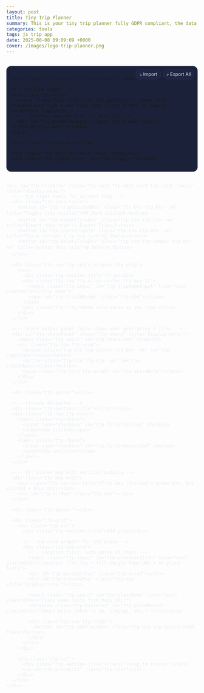 ```yaml
---
layout: post
title: Tiny Trip Planner
summary: This is your tiny trip planner fully GDPR compliant, the data are stored only on your device.
categories: tools
tags: js trip app
date: 2025-08-08 09:09:09 +0000
cover: /images/logo-trip-planner.png
---
```


<script>
 // ---------- Predefined Trips (sample dataset) ----------
  window.PREDEFINED_TRIPS = [
    { id:'paris-2d', name:'Paris Highlights (2 days)', tags:['paris','france','europe','museum','landmarks'], places:[
      { name:'Eiffel Tower', lat:48.858370, lng:2.294481, notes:'Great views. Pre-book tickets.' },
      { name:'Louvre Museum', lat:48.860611, lng:2.337644, notes:'Mona Lisa time.' },
      { name:'Notre-Dame (outside)', lat:48.852968, lng:2.349902, notes:'Walk the Seine.' },
      { name:'Montmartre & Sacré-Cœur', lat:48.886705, lng:2.343104, notes:'Sunset on the steps.' },
    ]},
    { id:'tokyo-food', name:'Tokyo Food Crawl', tags:['tokyo','japan','food','markets','ramen'], places:[
      { name:'Tsukiji Outer Market', lat:35.665486, lng:139.770666, notes:'Fresh sushi breakfast.' },
      { name:'Ameya-Yokochō (Ueno)', lat:35.711246, lng:139.773719, notes:'Street eats + snacks.' },
      { name:'Ichiran Ramen Shibuya', lat:35.659022, lng:139.700475, notes:'Famous solo booths.' },
      { name:'Memory Lane (Omoide Yokochō)', lat:35.691340, lng:139.700531, notes:'Yakitori alley.' },
    ]},
    { id:'bucharest-day', name:'Bucharest City Day', tags:['bucharest','romania','old town','architecture'], places:[
      { name:'Old Town (Centrul Vechi)', lat:44.431220, lng:26.098839, notes:'Walk Lipscani streets.' },
      { name:'Romanian Athenaeum', lat:44.441334, lng:26.097317, notes:'Concert hall & photos.' },
      { name:'Palace of Parliament', lat:44.427539, lng:26.087536, notes:'Huge building tour.' },
      { name:'Herastrau Park', lat:44.476365, lng:26.080838, notes:'Relax by the lake.' },
    ]},
    { id:'nyc-1d', name:'NYC One-Day Blitz', tags:['new york','usa','city','iconic'], places:[
      { name:'Times Square', lat:40.758000, lng:-73.985500, notes:'Quick photo stop.' },
      { name:'Central Park (The Mall)', lat:40.773628, lng:-73.972533, notes:'Stroll through.' },
      { name:'Top of the Rock', lat:40.759101, lng:-73.979583, notes:'City view.' },
      { name:'Brooklyn Bridge', lat:40.706086, lng:-73.996864, notes:'Walk at sunset.' },
    ]},
  { 
    id: 'santorini-5d', 
    name: 'Santorini Greece (5 days)', 
    tags: ['santorini','greece','europe','beaches','historic','cliffs','boat','food'], 
    places: [
      { name: 'Orthodox Metropolitan Cathedral (Ypapanti), Fira', lat: 36.418889, lng: 25.431111, notes: 'Start here. Short walk to caldera path.' },
      { name: 'Cathedral of Saint John the Baptist (Catholic), Fira', lat: 36.41995, lng: 25.43185, notes: 'Baroque interior.' },
      { name: 'Agios Minas Church Viewpoint', lat: 36.4178, lng: 25.4308, notes: 'Classic caldera viewpoint.' },
      { name: 'Naoussa Restaurant (Fira)', lat: 36.42127, lng: 25.428107, notes: 'Dinner with caldera view.' },
      { name: 'PK Cocktail Bar', lat: 36.4209, lng: 25.4303, notes: 'Sunset drinks.' },
      { name: 'Pyrgos Kallistis', lat: 36.3918, lng: 25.4589, notes: 'Hilltop village with panoramic views.' },
      { name: 'Akrotiri Archaeological Site', lat: 36.35139, lng: 25.40361, notes: 'Bronze Age city preserved in ash.' },
      { name: 'Red Beach Viewpoint', lat: 36.348774, lng: 25.393743, notes: 'Photo stop with unique red cliffs.' },
      { name: 'Vlychada Beach', lat: 36.3425, lng: 25.4392, notes: 'Sculpted cliffs and calm waters.' },
      { name: 'Santo Wines', lat: 36.3869, lng: 25.4349, notes: 'Wine tasting at sunset.' },
      { name: 'Vlychada Marina', lat: 36.3465, lng: 25.4546, notes: 'Boat rental starting point.' },
      { name: 'Santorini SeaBreeze Rent a Boat', lat: 36.3467, lng: 25.4553, notes: 'Popular boat hire without license.' },
      { name: 'Red Beach (by boat)', lat: 36.3499, lng: 25.3938, notes: 'Swim stop accessible by sea.' },
      { name: 'Palea Kameni Hot Springs', lat: 36.4033, lng: 25.3956, notes: 'Warm sulfur waters in the caldera.' },
      { name: 'Ammoudi Bay', lat: 36.45818, lng: 25.37165, notes: 'Dock area under Oia with seafood tavernas.' },
      { name: 'Dimitris Ammoudi Taverna', lat: 36.4597, lng: 25.3712, notes: 'Seafood dinner by the water.' },
      { name: 'Oia Byzantine Castle Ruins', lat: 36.46001, lng: 25.37294, notes: 'Best visited early for views.' },
      { name: 'Caldera Viewpoint (Oia)', lat: 36.46063, lng: 25.37334, notes: 'Iconic cliffside views.' },
      { name: 'Melitini Oia', lat: 36.4613, lng: 25.3784, notes: 'Greek tapas with a view.' },
      { name: 'Kamari Beach', lat: 36.376159, lng: 25.484426, notes: 'Organized black sand beach.' },
      { name: 'Metaxi Mas', lat: 36.3853, lng: 25.4637, notes: 'Beloved local taverna; book ahead.' },
      { name: 'Imerovigli', lat: 36.4320, lng: 25.4200, notes: 'Cliff village with stunning vistas.' },
      { name: 'Skaros Rock', lat: 36.432378, lng: 25.418123, notes: 'Hike to fortress ruins with sea views.' },
      { name: 'Avocado Restaurant Imerovigli', lat: 36.4315, lng: 25.4218, notes: 'Casual lunch with view.' },
      { name: 'Ancient Thera', lat: 36.362969, lng: 25.47987, notes: 'Hilltop ruins with sweeping views.' },
      { name: 'Fira Old Town', lat: 36.4203, lng: 25.4322, notes: 'Shops, cafes, and last-minute views.' }
    ]
  }
  ];
</script>

<!-- Tiny Trip Planner — mobile-friendly labels for Import/Export, smaller place buttons -->
<link rel="stylesheet" href="https://unpkg.com/leaflet@1.9.4/dist/leaflet.css" crossorigin>
<script src="https://unpkg.com/leaflet@1.9.4/dist/leaflet.js" crossorigin></script>

<div class="ttp" id="ttp-root">
  <!-- Shared content banner FIRST -->
  <div id="ttp-shareBanner" class="ttp-card ttp-share-banner" style="display:none;">
    <div class="ttp-row ttp-space-between ttp-wrap">
      <div>
        <div class="ttp-section-title">Shared content detected</div>
        <div class="ttp-muted" id="ttp-shareSummary">A friend sent you a trip.</div>
      </div>
      <div class="ttp-row ttp-wrap">
        <button class="ttp-btn ttp-accent ttp-btn--sm" id="ttp-importSharedNew">Import as New Trip</button>
        <button class="ttp-btn ttp-btn--sm" id="ttp-mergeSharedCurrent">Merge Places into Current</button>
        <button class="ttp-btn ttp-danger ttp-btn--sm" id="ttp-dismissShared">Dismiss</button>
      </div>
    </div>
    <div class="ttp-tiny ttp-muted">Note: Links are Base64-encoded and optionally gzip-compressed. They’re readable, not encrypted.</div>
  </div>

  <div class="ttp-gap"></div>

  <!-- Trip Starter (Unified Create/Search + Top-right utilities + Trip navbar) -->
  <div class="ttp-starter ttp-card ttp-card--tools">
    <!-- top-right tools -->
    <div class="ttp-card-tools">
      <input id="ttp-importFile" type="file" accept="application/json,.json" style="display:none;">
      <button class="ttp-btn ttp-btn--sm" id="ttp-importBtn" title="Import (merge)">⤵️ Import</button>
      <button class="ttp-btn ttp-btn--sm" id="ttp-exportAllBtn" title="Export all">⤴️ Export All</button>
    </div>

    <div class="ttp-section-title">Create or search a trip</div>

    <!-- Unified input -->
    <div class="ttp-col">
      <input class="ttp-input" id="ttp-quickInput" type="text" placeholder="Type a new trip name (press Enter) or search predefined templates…">
      <!-- In-flow results list (no overlap) -->
      <div id="ttp-predefResults" class="ttp-predef-results" style="display:none;"></div>
    </div>

    <div class="ttp-spacer"></div>

    <div class="ttp-section-title">Your Trips</div>
    <div class="ttp-topbar-list" id="ttp-tripList"></div>

  </div>

  <div class="ttp-gap"></div>

  <!-- Content -->
  <div class="ttp-main">
    <div id="ttp-emptyState" class="ttp-card" style="display:none;">
      <div class="ttp-section-title">No trip selected</div>
      <p class="ttp-muted">Create a trip, open one, or use a predefined template.</p>
    </div>

    <div id="ttp-tripView" class="ttp-card ttp-edit-card ttp-card--tools" style="display:none;">
      <!-- top-right tools for current trip -->
      <div class="ttp-card-tools">
        <button id="ttp-tripVisitedBtn" class="ttp-btn ttp-btn--sm" title="Toggle trip visited">🗺️ Mark visited</button>
        <button id="ttp-exportTripBtn" class="ttp-btn ttp-btn--sm" title="Export this trip">⤴️ Export Trip</button>
        <button id="ttp-shareTripBtn" class="ttp-btn ttp-btn--sm" title="Share current trip via link">🔗 Share</button>
        <button id="ttp-deleteTripBtn" class="ttp-btn ttp-danger ttp-btn--sm" title="Delete this trip">🗑️ Delete</button>
      </div>

      <div class="ttp-row ttp-space-between ttp-wrap">
        <div>
          <div class="ttp-section-title">Trip</div>
          <div class="ttp-row ttp-align-center ttp-gap-12">
            <input class="ttp-input" id="ttp-tripNameInput" type="text" placeholder="Trip name">
            <span id="ttp-tripIdBadge" class="ttp-kbd"></span>
          </div>
          <div class="ttp-tiny">Name auto-saves as you type.</div>
        </div>
      </div>

      <!-- Share output panel (only shown when generating a link) -->
      <div id="ttp-sharePanel" class="ttp-share" style="display:none;">
        <input class="ttp-input" id="ttp-shareLink" readonly>
        <div class="ttp-row ttp-wrap">
          <button class="ttp-btn ttp-accent ttp-btn--sm" id="ttp-copyShare">Copy</button>
          <button class="ttp-btn ttp-btn--sm" id="ttp-closeShare">Close</button>
          <span class="ttp-tiny ttp-muted" id="ttp-shareNote"></span>
        </div>
      </div>

      <div class="ttp-spacer"></div>

      <!-- Filters delimiter -->
      <div class="ttp-section-title">Filters</div>
      <div class="ttp-row ttp-wrap">
        <label class="ttp-check">
          <input type="checkbox" id="ttp-filterVisited" checked>
          <span>Show visited</span>
        </label>
        <label class="ttp-check">
          <input type="checkbox" id="ttp-filterUnvisited" checked>
          <span>Show unvisited</span>
        </label>
      </div>

      <!-- All places map with vertical padding -->
      <div class="ttp-map-wrap">
        <div class="ttp-section-title">Trip map (Visited = green pin, Not visited = blue pin)</div>
        <div id="ttp-allMap" class="ttp-map"></div>
      </div>

      <div class="ttp-spacer"></div>

      <div class="ttp-grid">
        <div class="ttp-col">
          <div class="ttp-section-title">Add place</div>

          <!-- sub-card wrapper for add place -->
          <div class="ttp-subcard">
            <!-- Location first; auto-parse on input -->
            <input class="ttp-input" id="ttp-placeLocation" type="text" placeholder="Location (lat,lng • full Google Maps URL • or place text)">
            <div id="ttp-parseStatus" class="ttp-muted"></div>
            <div id="ttp-previewMap" class="ttp-map" style="display:none;"></div>

            <input class="ttp-input" id="ttp-placeName" type="text" placeholder="Place name (auto from Maps URL)">
            <textarea class="ttp-textarea" id="ttp-placeNotes" placeholder="Short notes (what to do, timings, etc.)"></textarea>

            <div class="ttp-row ttp-right">
              <button id="ttp-addPlaceBtn" class="ttp-btn ttp-accent">Add Place</button>
            </div>
          </div>
        </div>

        <div class="ttp-col">
          <div class="ttp-section-title">Places (drag to reorder)</div>
          <ul id="ttp-placeList" class="ttp-list"></ul>
        </div>
      </div>
    </div>

  </div>
</div>

<style>
  /* ---------- SCOPED STYLES ---------- */
  .ttp { --bg:#0f1220; --panel:#161A2B; --panel2:#1B2138; --text:#E8ECF1; --muted:#A7B0C0; --accent:#6EE7B7; --danger:#f87171; --border:#27304a; }
  .ttp * { box-sizing:border-box; }
  .ttp .ttp-main { color:var(--text); }
  .ttp .ttp-card { background:var(--panel2); border:1px solid var(--border); border-radius:12px; padding:12px; position:relative; }
  .ttp .ttp-edit-card { border-radius:16px; }
  .ttp .ttp-gap { height:16px; }
  .ttp .ttp-section-title { font-size:13px; color:var(--muted); text-transform:uppercase; letter-spacing:.08em; margin:4px 0 8px; }
  .ttp .ttp-row { display:flex; gap:8px; align-items:center; }
  .ttp .ttp-space-between { justify-content:space-between; }
  .ttp .ttp-right { justify-content:flex-end; }
  .ttp .ttp-align-center { align-items:center; }
  .ttp .ttp-wrap { flex-wrap:wrap; }
  .ttp .ttp-col { display:flex; flex-direction:column; gap:6px; }
  .ttp .ttp-input, .ttp .ttp-textarea {
    width:100%; background:#111426; color:var(--text); border:1px solid var(--border);
    border-radius:10px; padding:10px; outline:none; font:inherit;
  }
  .ttp .ttp-textarea { min-height:80px; resize:vertical; }
  .ttp .ttp-btn { background:#1f2542; color:var(--text); border:1px solid var(--border); padding:9px 12px; border-radius:10px; cursor:pointer; font:inherit; }
  .ttp .ttp-btn:hover { filter:brightness(1.1); }
  .ttp .ttp-btn--sm { padding:6px 8px; border-radius:9px; font-size:12px; line-height:1; }
  .ttp .ttp-primary { background:#26305b; border-color:#2f3a6e; }
  .ttp .ttp-accent { background:#123c33; border-color:#104235; color:var(--accent); }
  .ttp .ttp-danger { background:#3a1416; border-color:#4a1d20; color:#ffb4b4; }
  .ttp .ttp-muted { color:var(--muted); font-size:13px; }
  .ttp .ttp-kbd { font-family:ui-monospace, SFMono-Regular, Menlo, Consolas, monospace; font-size:12px; padding:1px 6px; border:1px solid var(--border); border-radius:6px; background:#0d1020; color:var(--muted); }
  .ttp .ttp-tiny { font-size:12px; color:var(--muted); }

  .ttp .ttp-spacer { height:8px; }
  .ttp .ttp-map { width:100%; height:300px; border-radius:12px; overflow:hidden; border:1px solid var(--border); }
  .ttp .ttp-map-wrap { padding:14px 0; } /* highlight main map vertically */
  .ttp .ttp-list { list-style:none; padding:0; margin:0; display:grid; gap:8px; }
  .ttp .ttp-list-item { border:1px solid var(--border); border-radius:10px; padding:10px; background:#13182b; display:grid; gap:8px; }
  .ttp .ttp-title { font-weight:600; color:var(--text); }

  .ttp .ttp-subcard { border:1px solid var(--border); border-radius:10px; padding:10px; background:#13182b; display:grid; gap:8px; }

  /* actions grid */
  .ttp .ttp-actions { display:grid; grid-template-columns:1fr 1fr; gap:8px; }
  .ttp .ttp-handle-btn { cursor:grab; }
  .ttp .ttp-dragging { opacity:.6; }
  .ttp .ttp-drop-target { outline:2px dashed var(--accent); border-radius:10px; }

  .ttp .ttp-topbar-list { display:flex; gap:8px; flex-wrap:wrap; margin-top:10px; }
  .ttp .ttp-topbar-list .ttp-tripBtn { background:#13182b; border:1px solid var(--border); color:var(--text); padding:8px 10px; border-radius:10px; cursor:pointer; }
  .ttp .ttp-tripBtn.ttp-active { background:#123c33; border-color:#104235; color:var(--accent); }

  /* Predefined trips results — in-flow (no overlap) */
  .ttp .ttp-predef-results {
    display:grid; gap:8px; padding:8px; margin-top:8px;
    border:1px solid var(--border); border-radius:10px; background:#0f1428;
    max-height:320px; overflow:auto;
  }
  .ttp .ttp-predef-item { display:flex; flex-direction:column; gap:6px; border:1px solid var(--border); background:#121934; border-radius:8px; padding:8px; }
  .ttp .ttp-predef-title { font-weight:600; color:var(--text); }
  .ttp .ttp-predef-tags { font-size:12px; color:var(--muted); }
  .ttp .ttp-predef-actions { display:flex; gap:8px; flex-wrap:wrap; }

  /* Share panel & banner */
  .ttp .ttp-share { margin-top:10px; display:grid; gap:8px; }
  .ttp .ttp-share-banner { border-left:3px solid var(--accent); }

  /* Card top-right tools */
  .ttp .ttp-card--tools { position:relative; }
  .ttp .ttp-card-tools {
    position:absolute; top:8px; right:8px; display:flex; gap:6px; align-items:center;
  }
</style>

<script>
(function(){
  // ---------- Storage ----------
  const LS_KEY = 'tiny_trip_planner'; // stable key
  const db = { trips: [], lastTripId: 0, lastPlaceId: 0 };
  const root = document.getElementById('ttp-root');

  function loadDB(){ try{ const raw=localStorage.getItem(LS_KEY); if(raw) Object.assign(db, JSON.parse(raw)); }catch(e){ console.warn('DB load failed', e); } }
  function saveDB(){ localStorage.setItem(LS_KEY, JSON.stringify(db)); }
  function nextTripId(){ db.lastTripId+=1; saveDB(); return db.lastTripId; }
  function nextPlaceId(){ db.lastPlaceId+=1; saveDB(); return db.lastPlaceId; }

  // ---------- Predefined Trips from page (no built-ins here) ----------
  const PREDEFINED_TRIPS = Array.isArray(window.PREDEFINED_TRIPS) ? window.PREDEFINED_TRIPS : [];

  // ---------- Helpers ----------
  function getEl(id){ return root.querySelector('#'+id); }
  const els = {
    // starter unified
    quickInput: getEl('ttp-quickInput'),
    predefResults: getEl('ttp-predefResults'),
    tripList: getEl('ttp-tripList'),

    // share (banner + panel)
    shareBanner: getEl('ttp-shareBanner'),
    shareSummary: getEl('ttp-shareSummary'),
    importSharedNew: getEl('ttp-importSharedNew'),
    mergeSharedCurrent: getEl('ttp-mergeSharedCurrent'),
    dismissShared: getEl('ttp-dismissShared'),
    shareTripBtn: getEl('ttp-shareTripBtn'),
    sharePanel: getEl('ttp-sharePanel'),
    shareLink: getEl('ttp-shareLink'),
    copyShare: getEl('ttp-copyShare'),
    closeShare: getEl('ttp-closeShare'),
    shareNote: getEl('ttp-shareNote'),

    // main
    emptyState: getEl('ttp-emptyState'),
    tripView: getEl('ttp-tripView'),
    tripNameInput: getEl('ttp-tripNameInput'),
    tripIdBadge: getEl('ttp-tripIdBadge'),
    tripVisitedBtn: getEl('ttp-tripVisitedBtn'),
    deleteTripBtn: getEl('ttp-deleteTripBtn'),
    exportTripBtn: getEl('ttp-exportTripBtn'),

    placeLocation: getEl('ttp-placeLocation'),
    placeName: getEl('ttp-placeName'),
    placeNotes: getEl('ttp-placeNotes'),
    parseStatus: getEl('ttp-parseStatus'),
    previewMap: getEl('ttp-previewMap'),
    addPlaceBtn: getEl('ttp-addPlaceBtn'),
    placeList: getEl('ttp-placeList'),

    allMap: getEl('ttp-allMap'),
    filterVisited: getEl('ttp-filterVisited'),
    filterUnvisited: getEl('ttp-filterUnvisited'),

    // utilities
    importBtn: getEl('ttp-importBtn'),
    importFile: getEl('ttp-importFile'),
    exportAllBtn: getEl('ttp-exportAllBtn'),
  };

  function addTrip(name){
    const t = { id: nextTripId(), name: name || `Trip ${db.lastTripId}`, createdAt: Date.now(), visited:false, places: [] };
    db.trips.push(t); saveDB(); return t;
  }
  function getTrip(id){ return db.trips.find(t=>t.id===id); }
  function updateTripName(id, name){ const t=getTrip(id); if(t){ t.name=name; saveDB(); } }
  function deleteTrip(id){ const i=db.trips.findIndex(t=>t.id===id); if(i>-1){ db.trips.splice(i,1); saveDB(); } }

  function addPlace(tripId, {name, notes, lat, lng, locationInput, visited}){
    const t=getTrip(tripId); if(!t) return;
    t.places.push({
      id: nextPlaceId(),
      name: name || `Place ${db.lastPlaceId}`,
      notes: notes||'',
      lat, lng,
      locationInput: locationInput||'',
      visited: !!visited,
      createdAt: Date.now()
    });
    saveDB();
  }
  function updatePlace(tripId, placeId, patch){
    const t=getTrip(tripId); if(!t) return;
    const p=t.places.find(x=>x.id===placeId);
    if(p){ Object.assign(p, patch); saveDB(); }
  }
  function deletePlace(tripId, placeId){
    const t=getTrip(tripId); if(!t) return;
    const i=t.places.findIndex(x=>x.id===placeId);
    if(i>-1){ t.places.splice(i,1); saveDB(); }
  }
  function movePlace(tripId, fromIdx, toIdx){
    const t=getTrip(tripId); if(!t) return;
    if(fromIdx===toIdx || fromIdx<0 || toIdx<0 || fromIdx>=t.places.length || toIdx>t.places.length) return;
    const [item] = t.places.splice(fromIdx,1);
    t.places.splice(toIdx,0,item);
    saveDB();
  }

  function formatLatLng(lat,lng){ return `${Number(lat).toFixed(6)}, ${Number(lng).toFixed(6)}`; }
  function escapeHtml(s){ return String(s||'').replace(/[&<>"']/g, c => ({'&':'&amp;','<':'&lt;','>':'&gt;','"':'&quot;'}[c])); }
  function escapeAttr(s){ return escapeHtml(s).replace(/"/g,'&quot;'); }
  function isFullGmapsUrl(str){ return /https?:\/\/(www\.)?google\.com\/maps\//i.test(str||''); }
  function buildGmapsUrlFromLatLng(lat,lng,name){
    const base=`https://www.google.com/maps?q=${encodeURIComponent(lat+','+lng)}`;
    return name ? `${base}(${encodeURIComponent(name)})` : base;
  }

  // ---------- Google Maps desktop URL parsing only ----------
  function coordsFromGoogleUrl(input){
    try{
      const u = new URL(input);
      const href = u.href;
      const at = href.match(/@(-?\d+\.\d+),\s*(-?\d+\.\d+)/);
      if(at) return {lat:parseFloat(at[1]), lng:parseFloat(at[2])};
      const q = u.searchParams.get('q') || u.searchParams.get('ll');
      if(q){
        const m = q.match(/(-?\d+(\.\d+)?)\s*,\s*(-?\d+(\.\d+)?)/);
        if(m) return {lat:parseFloat(m[1]), lng:parseFloat(m[3])};
      }
      const bang = href.match(/!3d(-?\d+\.\d+)!4d(-?\d+\.\d+)/);
      if(bang) return {lat:parseFloat(bang[1]), lng:parseFloat(bang[2])};
    }catch(e){}
    return null;
  }
  function nameFromGoogleUrl(input){
    try{
      const u = new URL(input);
      const path = u.pathname || '';
      const placeIdx = path.indexOf('/place/');
      if(placeIdx !== -1){
        const seg = path.slice(placeIdx + 7).split('/')[0];
        const plusFixed = seg.replace(/\+/g,' ');
        let decoded = decodeURIComponent(plusFixed);
        decoded = decoded.replace(/`/g, "'").replace(/\s+/g,' ').trim();
        if(decoded) return decoded;
      }
      const q = u.searchParams.get('q');
      if(q && !/^-?\d+(\.\d+)?\s*,\s*-?\d+(\.\d+)?$/.test(q)){
        const plusFixed = q.replace(/\+/g,' ');
        let decoded = decodeURIComponent(plusFixed).replace(/`/g,"'").replace(/\s+/g,' ').trim();
        if(decoded) return decoded;
      }
    }catch(e){}
    return '';
  }

  // ---------- Geocoding (auto, debounced) ----------
  let currentTripId = null; // declared once
  let previewLeaflet = null;

  // SINGLE map vars
  let allMapLeaflet = null;
  let allMapMarkers = [];
  let allMapPolyline = null;

  function setStatus(msg, isErr=false){
    els.parseStatus.textContent = msg || '';
    els.parseStatus.style.color = isErr ? 'var(--danger)' : 'var(--muted)';
  }

  async function parseLocation(input){
    input = (input||'').trim();

    // Explicitly reject short mobile links
    if (/(^https?:\/\/)?(maps\.app\.goo\.gl|goo\.gl\/maps)/i.test(input)) {
      throw new Error('Mobile short links are not supported. Open the link and paste the full https://www.google.com/maps/... URL, or paste lat,lng.');
    }

    // 1) lat,lng
    const m = input.match(/^(-?\d+(\.\d+)?)\s*,\s*(-?\d+(\.\d+)?)$/);
    if(m) return {lat:parseFloat(m[1]), lng:parseFloat(m[3]), source:'latlng'};

    // 2) full google.com/maps URL
    if (isFullGmapsUrl(input)){
      const c = coordsFromGoogleUrl(input);
      if(c) return {...c, source:'google'};
    }

    // 3) OSM Nominatim text search (free)
    const url = `https://nominatim.openstreetmap.org/search?format=jsonv2&q=${encodeURIComponent(input)}&limit=1`;
    const res = await fetch(url, { headers:{'Accept':'application/json'} });
    if(!res.ok) throw new Error('Geocoding failed');
    const j = await res.json();
    if(Array.isArray(j) && j.length>0){
      const hit=j[0];
      return {lat:parseFloat(hit.lat), lng:parseFloat(hit.lon), source:'nominatim'};
    }
    throw new Error('No results for that place');
  }

  function debounce(fn, delay){ let t; return (...a)=>{ clearTimeout(t); t=setTimeout(()=>fn(...a), delay); }; }

  const autoParse = debounce(async ()=>{
    const input = els.placeLocation.value.trim();
    if(!input){ els.previewMap.style.display='none'; setStatus(''); return; }
    try{
      setStatus('Finding location…');
      const res = await parseLocation(input);
      setStatus(`OK (${res.source}) → ${formatLatLng(res.lat,res.lng)}`);
      if(previewLeaflet && previewLeaflet.remove) previewLeaflet.remove();
      previewLeaflet = showSinglePin(els.previewMap, res.lat, res.lng, false);
      els.previewMap.style.display='block';
      els.previewMap.dataset.lat = res.lat;
      els.previewMap.dataset.lng = res.lng;

      if (isFullGmapsUrl(input)){
        const nm = nameFromGoogleUrl(input);
        if(nm && !els.placeName.value) els.placeName.value = nm;
      }
    }catch(e){
      setStatus(`Error: ${e.message}`, true);
      els.previewMap.style.display='none';
    }
  }, 400);

  // ---------- Default Leaflet pin icons ----------
  const shadowUrl = 'https://unpkg.com/leaflet@1.9.4/dist/images/marker-shadow.png';
  const icon = (url)=> new L.Icon({
    iconUrl: url, shadowUrl: shadowUrl,
    iconSize: [25,41], iconAnchor: [12,41], popupAnchor: [1,-34], shadowSize: [41,41]
  });
  const visitedIcon   = icon('https://raw.githubusercontent.com/pointhi/leaflet-color-markers/master/img/marker-icon-green.png');
  const unvisitedIcon = icon('https://raw.githubusercontent.com/pointhi/leaflet-color-markers/master/img/marker-icon-blue.png');
  const highlightIcon = icon('https://raw.githubusercontent.com/pointhi/leaflet-color-markers/master/img/marker-icon-yellow.png');
  function pinIcon(visited){ return visited ? visitedIcon : unvisitedIcon; }

  // ---------- Map helpers ----------
  function showSinglePin(el, lat, lng, visited){
    el.innerHTML='';
    const map = L.map(el).setView([lat,lng], 14);
    L.tileLayer('https://{s}.tile.openstreetmap.org/{z}/{x}/{y}.png', {
      maxZoom:19, attribution:'&copy; <a href="https://www.openstreetmap.org/">OpenStreetMap</a> contributors'
    }).addTo(map);
    L.marker([lat,lng], { icon: pinIcon(visited) }).addTo(map);
    setTimeout(()=>map.invalidateSize(),100);
    return map;
  }

  function renderAllPlacesMap(){
    const t=getTrip(currentTripId); if(!t) return;

    if(!allMapLeaflet){
      allMapLeaflet = L.map(els.allMap).setView([0,0], 2);
      L.tileLayer('https://{s}.tile.openstreetmap.org/{z}/{x}/{y}.png', {
        maxZoom:19, attribution:'&copy; <a href="https://www.openstreetmap.org/">OpenStreetMap</a> contributors'
      }).addTo(allMapLeaflet);
      setTimeout(()=>allMapLeaflet.invalidateSize(), 100);
    }
    allMapMarkers.forEach(m=>allMapLeaflet.removeLayer(m));
    allMapMarkers = [];
    if(allMapPolyline){ allMapLeaflet.removeLayer(allMapPolyline); allMapPolyline=null; }

    const showVisited = els.filterVisited.checked;
    const showUnvisited = els.filterUnvisited.checked;

    const visible = getTrip(currentTripId).places
      .filter(p => (p.visited && showVisited) || (!p.visited && showUnvisited));

    const latlngs = [];

    for(const p of visible){
      const marker = L.marker([p.lat,p.lng], { icon: pinIcon(p.visited) })
        .addTo(allMapLeaflet)
        .bindPopup(`<strong>${escapeHtml(p.name)}</strong>${p.visited ? ' <span style="opacity:.7;">(visited)</span>' : ''}<br/>${formatLatLng(p.lat,p.lng)}`);
      allMapMarkers.push(marker);
      latlngs.push([p.lat, p.lng]);
    }

    if(latlngs.length >= 2){
      allMapPolyline = L.polyline(latlngs, { weight:3 }).addTo(allMapLeaflet);
    }

    if(latlngs.length){
      allMapLeaflet.fitBounds(L.latLngBounds(latlngs), { padding:[20,20] });
    }else{
      allMapLeaflet.setView([0,0], 2);
    }
  }

  function flashHighlight(lat, lng){
    if(!allMapLeaflet) return;
    const m = L.marker([lat,lng], { icon: highlightIcon, zIndexOffset: 1000 }).addTo(allMapLeaflet);
    setTimeout(()=>{ allMapLeaflet.removeLayer(m); }, 1500);
  }

  // ---------- UI ----------
  function renderTrips(){
    els.tripList.innerHTML='';
    const sorted=[...db.trips].sort((a,b)=>b.createdAt-a.createdAt);
    for(const t of sorted){
      const btn=document.createElement('button');
      btn.className='ttp-tripBtn' + (t.id===currentTripId ? ' ttp-active' : '');
      btn.textContent = `${t.name} (#${t.id})${t.visited ? ' ✅' : ''}`;
      btn.addEventListener('click',()=>openTrip(t.id));
      els.tripList.appendChild(btn);
    }
  }

  function openTrip(id){
    currentTripId = id;
    const t=getTrip(id); if(!t) return;
    if(typeof t.visited !== 'boolean'){ t.visited = false; saveDB(); }

    els.emptyState.style.display='none';
    els.tripView.style.display='block';
    els.tripNameInput.value=t.name;
    els.tripIdBadge.textContent=`Trip #${t.id}`;

    setTripVisitedButton(t.visited);

    renderTrips();
    renderPlaces();
    renderAllPlacesMap();
  }

  function setTripVisitedButton(isVisited){
    if(!els.tripVisitedBtn) return;
    els.tripVisitedBtn.classList.toggle('ttp-accent', !!isVisited);
    els.tripVisitedBtn.textContent = isVisited ? '✅ Trip visited' : '🗺️ Mark trip visited';
    els.tripVisitedBtn.setAttribute('aria-pressed', isVisited ? 'true' : 'false');
  }

  function googleLinkForPlace(p){
    if (isFullGmapsUrl(p.locationInput)) return p.locationInput;
    return buildGmapsUrlFromLatLng(p.lat, p.lng, p.name);
  }

  function renderPlaces(){
    const t=getTrip(currentTripId);
    if(!t) return;
    els.placeList.innerHTML='';

    t.places.forEach((p, idx)=>{
      const li=document.createElement('li');
      li.className='ttp-list-item' + (p.visited ? ' ttp-place-visited' : '');
      li.dataset.index = idx;

      li.innerHTML=`
        <div>
          <div class="ttp-title">${escapeHtml(p.name)}</div>
          <div class="ttp-muted">#${p.id} • ${formatLatLng(p.lat,p.lng)}</div>
          <div class="ttp-muted">${escapeHtml(p.notes||'')}</div>
        </div>

        <div class="ttp-actions">
          <button class="ttp-btn ttp-btn--sm ttp-primary" data-edit="${p.id}">✏️ Edit</button>
          <button class="ttp-btn ttp-btn--sm ttp-danger" data-del="${p.id}">🗑️ Delete</button>
          <button class="ttp-btn ttp-btn--sm ttp-accent" data-open="${p.id}" title="Open in Google Maps">📍 Open Map</button>
          <button class="ttp-btn ttp-btn--sm ${p.visited ? 'ttp-accent' : ''}" data-visit="${p.id}" aria-pressed="${p.visited ? 'true':'false'}" title="Toggle visited">
            ${p.visited ? '✅ Visited' : '🗺️ Mark visited'}
          </button>
          <button class="ttp-btn ttp-btn--sm ttp-handle-btn" draggable="true" data-handle="${idx}" title="Drag to reorder">↕️ Reorder</button>
        </div>
      `;

      li.querySelector(`[data-open="${p.id}"]`).addEventListener('click', ()=>{
        const url = googleLinkForPlace(p);
        window.open(url, '_blank', 'noopener,noreferrer');
      });

      li.querySelector(`[data-visit="${p.id}"]`).addEventListener('click', ()=>{
        updatePlace(t.id, p.id, { visited: !p.visited });
        renderPlaces();
        renderAllPlacesMap();
      });

      li.querySelector('[data-del]').addEventListener('click',()=>{
        if(confirm('Delete this place?')){ deletePlace(t.id, p.id); renderPlaces(); renderTrips(); renderAllPlacesMap(); }
      });

      li.querySelector('[data-edit]').addEventListener('click',()=>editPlaceInline(t.id,p));

      const handle = li.querySelector(`[data-handle="${idx}"]`);
      handle.addEventListener('dragstart', (ev)=>{
        ev.dataTransfer.setData('text/plain', String(idx));
        li.classList.add('ttp-dragging');
      });
      handle.addEventListener('dragend', ()=> li.classList.remove('ttp-dragging'));
      li.addEventListener('dragover', (ev)=>{ ev.preventDefault(); li.classList.add('ttp-drop-target'); });
      li.addEventListener('dragleave', ()=> li.classList.remove('ttp-drop-target'));
      li.addEventListener('drop', (ev)=>{
        ev.preventDefault();
        li.classList.remove('ttp-drop-target');
        const from = parseInt(ev.dataTransfer.getData('text/plain'),10);
        const to = parseInt(li.dataset.index,10);
        if(Number.isInteger(from) && Number.isInteger(to)){
          movePlace(t.id, from, to + (from < to ? 1 : 0));
          renderPlaces();
          renderAllPlacesMap();
        }
      });

      els.placeList.appendChild(li);
    });
  }

  function editPlaceInline(tripId, p){
    const container=document.createElement('div');
    container.className='ttp-list-item';
    container.innerHTML=`
      <div class="ttp-title">Edit: ${escapeHtml(p.name)}</div>

      <input class="ttp-input" id="eLoc" value="${escapeAttr(p.locationInput || formatLatLng(p.lat,p.lng))}" placeholder="Location (lat,lng / full GMaps URL / place text)">
      <div id="eStatus" class="ttp-muted"></div>
      <div id="eMap" class="ttp-map" style="display:none;"></div>

      <input class="ttp-input" id="eName" value="${escapeAttr(p.name)}" placeholder="Place name">
      <textarea class="ttp-textarea" id="eNotes" placeholder="Notes">${escapeHtml(p.notes||'')}</textarea>

      <div class="ttp-row ttp-right">
        <button class="ttp-btn ttp-primary" id="eSave">Save</button>
        <button class="ttp-btn" id="eCancel">Cancel</button>
      </div>
    `;
    els.placeList.prepend(container);

    let newCoords = {lat:p.lat, lng:p.lng};

    const eLoc = container.querySelector('#eLoc');
    const eName = container.querySelector('#eName');
    const eStatus = container.querySelector('#eStatus');
    const eMap = container.querySelector('#eMap');

    function setStatusInline(msg,isErr=false){ eStatus.textContent=msg||''; eStatus.style.color=isErr?'var(--danger)':'var(--muted)'; }

    const doAuto = debounce(async ()=>{
      const input = eLoc.value.trim();
      if(!input){ eMap.style.display='none'; setStatusInline(''); return; }
      try{
        setStatusInline('Finding location…');
        const res = await parseLocation(input);
        newCoords = {lat:res.lat, lng:res.lng};
        setStatusInline(`OK (${res.source}) → ${formatLatLng(res.lat,res.lng)}`);
        showSinglePin(eMap, res.lat, res.lng, p.visited); eMap.style.display='block';
        if (isFullGmapsUrl(input)){
          const nm = nameFromGoogleUrl(input);
          if(nm && (!eName.value || /^Place \d+$/.test(eName.value))) eName.value = nm;
        }
      }catch(err){
        setStatusInline(`Error: ${err.message}`, true);
        eMap.style.display='none';
      }
    }, 400);

    eLoc.addEventListener('input', doAuto);
    showSinglePin(eMap, p.lat, p.lng, p.visited); eMap.style.display='block';

    container.querySelector('#eSave').addEventListener('click',()=>{
      const name = eName.value.trim() || p.name;
      const notes = container.querySelector('#eNotes').value;
      const locationInput = eLoc.value.trim();
      updatePlace(tripId, p.id, { name, notes, lat:newCoords.lat, lng:newCoords.lng, locationInput });
      renderPlaces();
      renderAllPlacesMap();
    });
    container.querySelector('#eCancel').addEventListener('click',()=>renderPlaces());
  }

  // ---------- Import / Export (file) ----------
  function download(filename, text){
    const blob = new Blob([text], {type:'application/json'});
    const url = URL.createObjectURL(blob);
    const a = document.createElement('a');
    a.href=url; a.download=filename; document.body.appendChild(a); a.click();
    setTimeout(()=>{ document.body.removeChild(a); URL.revokeObjectURL(url); }, 0);
  }
  function timestamp(){ const d=new Date(); return d.toISOString().replace(/[:.]/g,'-'); }

  function exportAll(){
    const payload = { version: 1, exportedAt: new Date().toISOString(), data: db };
    download(`trip-planner-all-${timestamp()}.json`, JSON.stringify(payload, null, 2));
  }
  function exportTrip(id){
    const t=getTrip(id); if(!t){ alert('No trip selected'); return; }
    const payload = { version: 1, exportedAt: new Date().toISOString(), data: { trip: t } };
    download(`trip-${t.id}-${slug(t.name)}-${timestamp()}.json`, JSON.stringify(payload, null, 2));
  }
  function slug(s){ return String(s||'trip').toLowerCase().replace(/[^a-z0-9]+/g,'-').replace(/^-+|-+$/g,'').slice(0,40); }

  async function importMerge(obj){
    const data = obj?.data ?? obj;
    if(!data){ alert('Invalid file: missing data'); return; }

    let trips = [];
    if(Array.isArray(data.trips)){ trips = data.trips; }
    else if(data.trip){ trips = [data.trip]; }
    else if(Array.isArray(obj)){ trips = obj; }
    else if(data.name && Array.isArray(data.places)){ trips = [data]; }

    if(!Array.isArray(trips) || trips.length===0){ alert('No trips found to import'); return; }

    const addedTripIds = [];
    for(const incoming of trips){
      const newTrip = {
        id: nextTripId(),
        name: incoming.name || `Imported Trip ${db.lastTripId}`,
        createdAt: Date.now(),
        visited: !!incoming.visited,
        places: []
      };
      const places = Array.isArray(incoming.places) ? incoming.places : [];
      for(const p of places){
        newTrip.places.push({
          id: nextPlaceId(),
          name: p.name || `Imported Place ${db.lastPlaceId}`,
          notes: p.notes || '',
          lat: Number(p.lat) || 0,
          lng: Number(p.lng) || 0,
          locationInput: p.locationInput || '',
          visited: !!p.visited,
          createdAt: Date.now()
        });
      }
      db.trips.push(newTrip);
      addedTripIds.push(newTrip.id);
    }
    saveDB();
    renderTrips();
    if(addedTripIds.length){ openTrip(addedTripIds[addedTripIds.length-1]); }
    alert(`Imported ${addedTripIds.length} trip(s).`);
  }

  // ---------- Share Links (gzip + Base64URL in #hash) ----------
  function uint8ToBase64(bytes){
    let bin = '';
    const chunk = 0x8000;
    for(let i=0; i<bytes.length; i+=chunk){
      bin += String.fromCharCode.apply(null, bytes.subarray(i, i+chunk));
    }
    return btoa(bin);
  }
  function base64ToUint8(b64){
    const bin = atob(b64);
    const bytes = new Uint8Array(bin.length);
    for(let i=0; i<bin.length; i++) bytes[i] = bin.charCodeAt(i);
    return bytes;
  }
  function toBase64Url(bytes){
    return uint8ToBase64(bytes).replace(/\+/g,'-').replace(/\//g,'_').replace(/=+$/,'');
  }
  function fromBase64Url(str){
    const b64 = str.replace(/-/g,'+').replace(/_/g,'/');
    const pad = b64.length % 4 ? '='.repeat(4 - (b64.length % 4)) : '';
    return base64ToUint8(b64 + pad);
  }

  async function gzipCompress(str){
    try{
      if('CompressionStream' in window){
        const cs = new CompressionStream('gzip');
        const stream = new Blob([str]).stream().pipeThrough(cs);
        const buf = await new Response(stream).arrayBuffer();
        return new Uint8Array(buf);
      }
    }catch(e){}
    return new TextEncoder().encode(str);
  }
  async function gzipDecompress(bytes){
    try{
      if('DecompressionStream' in window){
        const ds = new DecompressionStream('gzip');
        const stream = new Blob([bytes]).stream().pipeThrough(ds);
        return await new Response(stream).text();
      }
    }catch(e){}
    return new TextDecoder().decode(bytes);
  }

  async function makeShareLink(payloadObj){
    const json = JSON.stringify(payloadObj);
    const bytes = await gzipCompress(json);
    const encoded = toBase64Url(bytes);
    const url = `${location.origin}${location.pathname}#ttp-share=${encoded}`;
    return { url, usedGzip: ('CompressionStream' in window), length: url.length };
  }

  function showSharePanel(url, note){
    els.shareLink.value = url;
    els.sharePanel.style.display = 'grid';
    els.shareNote.textContent = note || '';
  }
  function hideSharePanel(){
    els.sharePanel.style.display = 'none';
    els.shareLink.value = '';
    els.shareNote.textContent = '';
  }
  async function shareCurrentTrip(){
    if(!currentTripId){ alert('Open a trip first'); return; }
    const t = getTrip(currentTripId);
    const payload = { version: 1, exportedAt: new Date().toISOString(), data: { trip: t } };
    const { url, usedGzip, length } = await makeShareLink(payload);
    let note = usedGzip ? 'Compressed with gzip + Base64. ' : 'No gzip support detected — using plain Base64. ';
    if(length > 4000) note += `Warning: link length is ${length} chars; some apps may truncate long links.`;
    showSharePanel(url, note);
  }

  async function tryLoadSharedFromHash(){
    const h = location.hash || '';
    const prefix = '#ttp-share=';
    if(!h.startsWith(prefix)) return null;
    const encoded = h.slice(prefix.length);
    try{
      const bytes = fromBase64Url(encoded);
      const text = await gzipDecompress(bytes);
      const obj = JSON.parse(text);

      const data = obj?.data ?? obj;
      let summary = 'A friend sent you a trip.';
      if(data?.trip){
        const name = data.trip.name || 'Untitled';
        const count = Array.isArray(data.trip.places) ? data.trip.places.length : 0;
        summary = `Trip: "${name}" with ${count} place(s).`;
      }else if(Array.isArray(data?.trips)){
        summary = `Dataset with ${data.trips.length} trip(s).`;
      }else if(data?.name && Array.isArray(data?.places)){
        const count = data.places.length;
        summary = `Trip: "${data.name}" with ${count} place(s).`;
      }
      els.shareSummary.textContent = summary;
      els.shareBanner.style.display = 'block';

      els.importSharedNew.onclick = async ()=>{
        await importMerge(obj);
        clearHash();
        els.shareBanner.style.display='none';
      };
      els.mergeSharedCurrent.onclick = async ()=>{
        const dataIn = obj?.data ?? obj;
        if(!currentTripId){ alert('Open or create a trip first to merge places.'); return; }
        const t = getTrip(currentTripId);
        if(dataIn?.trip && Array.isArray(dataIn.trip.places)){
          dataIn.trip.places.forEach(p=>{
            t.places.push({
              id: nextPlaceId(),
              name: p.name || `Imported Place ${db.lastPlaceId}`,
              notes: p.notes || '',
              lat: Number(p.lat) || 0,
              lng: Number(p.lng) || 0,
              locationInput: p.locationInput || '',
              visited: !!p.visited,
              createdAt: Date.now()
            });
          });
          saveDB(); renderPlaces(); renderAllPlacesMap(); clearHash(); els.shareBanner.style.display='none';
        }else{
          alert('Merge is available for a single shared trip. Use "Import as New Trip" for multi-trip data.');
        }
      };
      els.dismissShared.onclick = ()=>{ clearHash(); els.shareBanner.style.display='none'; };

      return obj;
    }catch(e){
      console.error('Failed to parse shared data:', e);
      els.shareSummary.textContent = 'Could not read shared content.';
      els.mergeSharedCurrent.style.display = 'none';
      els.importSharedNew.textContent = 'Dismiss';
      els.importSharedNew.onclick = ()=>{ clearHash(); els.shareBanner.style.display='none'; };
      els.shareBanner.style.display = 'block';
      return null;
    }
  }
  function clearHash(){
    if(history.replaceState){
      history.replaceState(null, '', location.pathname + location.search);
    }else{
      location.hash = '';
    }
  }

  // ---------- Unified Create/Search logic ----------
  function searchPredefs(q){
    if(!Array.isArray(PREDEFINED_TRIPS)) return [];
    q = (q||'').trim().toLowerCase();
    if(!q) return [];
    const words = q.split(/\s+/).filter(Boolean);
    const scored = PREDEFINED_TRIPS.map(t=>{
      const hay = (t.name + ' ' + (t.tags||[]).join(' ')).toLowerCase();
      const score = words.reduce((s,w)=> s + (hay.includes(w) ? 1 : 0), 0);
      return { trip:t, score };
    }).filter(x=>x.score>0);
    scored.sort((a,b)=> b.score - a.score || a.trip.name.localeCompare(b.trip.name));
    return scored.slice(0,8).map(x=>x.trip);
  }

  function renderUnifiedResults(){
    const q = els.quickInput.value.trim();
    const results = searchPredefs(q);
    const box = els.predefResults;
    box.innerHTML = '';

    if(q){
      const createItem = document.createElement('div');
      createItem.className = 'ttp-predef-item';
      createItem.innerHTML = `
        <div class="ttp-predef-title">➕ Create trip named “${escapeHtml(q)}”</div>
        <div class="ttp-predef-tags">Press Enter or click to create a new trip.</div>
      `;
      createItem.addEventListener('click', ()=>{
        const t = addTrip(q);
        els.quickInput.value = '';
        box.style.display = 'none';
        renderTrips(); openTrip(t.id);
      });
      box.appendChild(createItem);
    }

    results.forEach(tpl=>{
      const item = document.createElement('div');
      item.className='ttp-predef-item';
      item.innerHTML = `
        <div class="ttp-predef-title">${escapeHtml(tpl.name)}</div>
        <div class="ttp-predef-tags">Tags: ${(tpl.tags||[]).map(t=>`<span>#${escapeHtml(t)}</span>`).join(' ')}</div>
        <div class="ttp-predef-actions">
          <button class="ttp-btn ttp-accent ttp-btn--sm" data-add>➕ Add as New Trip</button>
          <button class="ttp-btn ttp-btn--sm" data-merge>➕ Add Places to Current</button>
        </div>
      `;
      item.querySelector('[data-add]').addEventListener('click', ()=>{
        const newTrip = {
          id: nextTripId(),
          name: tpl.name || 'New Trip',
          createdAt: Date.now(),
          visited: !!tpl.visited,
          places: []
        };
        (tpl.places||[]).forEach(p=>{
          newTrip.places.push({
            id: nextPlaceId(),
            name: p.name,
            notes: p.notes || '',
            lat: Number(p.lat),
            lng: Number(p.lng),
            locationInput: p.locationInput || '',
            visited: !!p.visited,
            createdAt: Date.now()
          });
        });
        db.trips.push(newTrip); saveDB();
        els.predefResults.style.display='none'; els.quickInput.value='';
        renderTrips(); openTrip(newTrip.id);
      });
      item.querySelector('[data-merge]').addEventListener('click', ()=>{
        if(!currentTripId){ alert('Open or create a trip first to merge places.'); return; }
        const t = getTrip(currentTripId);
        (tpl.places||[]).forEach(p=>{
          t.places.push({
            id: nextPlaceId(),
            name: p.name,
            notes: p.notes || '',
            lat: Number(p.lat),
            lng: Number(p.lng),
            locationInput: p.locationInput || '',
            visited: !!p.visited,
            createdAt: Date.now()
          });
        });
        saveDB();
        els.predefResults.style.display='none';
        renderPlaces(); renderAllPlacesMap();
      });
      box.appendChild(item);
    });

    box.style.display = (q || results.length) ? 'grid' : 'none';
  }

  // ---------- Events ----------
  els.quickInput.addEventListener('keydown', (e)=>{
    if(e.key === 'Enter'){
      e.preventDefault();
      const name = els.quickInput.value.trim();
      if(!name) return;
      const t = addTrip(name);
      els.quickInput.value = '';
      els.predefResults.style.display='none';
      renderTrips(); openTrip(t.id);
    }
  });
  els.quickInput.addEventListener('input', debounce(renderUnifiedResults, 150));

  els.tripNameInput.addEventListener('input', debounce(()=>{
    if(currentTripId){
      const name = els.tripNameInput.value.trim();
      updateTripName(currentTripId, name || `Trip ${currentTripId}`);
      renderTrips();
    }
  }, 300));

  els.tripVisitedBtn.addEventListener('click', ()=>{
    if(!currentTripId) return;
    const t = getTrip(currentTripId);
    t.visited = !t.visited;
    saveDB();
    setTripVisitedButton(t.visited);
    renderTrips();
  });

  els.deleteTripBtn.addEventListener('click', ()=>{
    if(!currentTripId) return;
    const t=getTrip(currentTripId); if(!t) return;
    if(confirm(`Delete "${t.name}" and all its places?`)){
      deleteTrip(currentTripId);
      currentTripId=null;
      els.tripView.style.display='none';
      els.emptyState.style.display='block';
      renderTrips();
    }
  });

  // Import / Export (file)
  els.exportAllBtn.addEventListener('click', exportAll);
  els.exportTripBtn.addEventListener('click', ()=> currentTripId ? exportTrip(currentTripId) : alert('Open a trip first'));
  els.importBtn.addEventListener('click', ()=> els.importFile.click());
  els.importFile.addEventListener('change', async (e)=>{
    const file = e.target.files?.[0];
    if(!file) return;
    try{
      const text = await file.text();
      const json = JSON.parse(text);
      await importMerge(json);
    }catch(err){
      console.error(err);
      alert('Could not import this file. Make sure it is a JSON export from this app.');
    }finally{
      e.target.value = '';
    }
  });

  // Share (trip-level only)
  els.shareTripBtn.addEventListener('click', shareCurrentTrip);
  els.copyShare.addEventListener('click', async ()=>{
    try{
      await navigator.clipboard.writeText(els.shareLink.value);
      els.shareNote.textContent = (els.shareNote.textContent||'') + ' Copied!';
    }catch(e){
      els.shareNote.textContent = 'Could not auto-copy. Select and copy manually.';
    }
  });
  els.closeShare.addEventListener('click', hideSharePanel);

  // Add place flow
  els.placeLocation.addEventListener('input', autoParse);
  els.addPlaceBtn.addEventListener('click', ()=>{
    if(!currentTripId) return;
    const name = els.placeName.value.trim();
    const notes = els.placeNotes.value;
    const locInput = els.placeLocation.value.trim();
    const lat = parseFloat(els.previewMap.dataset.lat);
    const lng = parseFloat(els.previewMap.dataset.lng);
    const visited = false; // new places default unvisited
    if(!isFinite(lat) || !isFinite(lng)){
      alert('Type a location (lat,lng / full Google Maps URL / text) and wait for it to resolve first.');
      return;
    }
    addPlace(currentTripId, { name, notes, lat, lng, locationInput: locInput, visited });

    els.placeName.value=''; els.placeNotes.value=''; els.placeLocation.value='';
    els.previewMap.style.display='none'; els.previewMap.dataset.lat=''; els.previewMap.dataset.lng='';
    if(previewLeaflet && previewLeaflet.remove) previewLeaflet.remove(); previewLeaflet=null;

    renderPlaces(); renderTrips(); renderAllPlacesMap();
    flashHighlight(lat, lng);
  });

  // Map filters
  els.filterVisited.addEventListener('change', renderAllPlacesMap);
  els.filterUnvisited.addEventListener('change', renderAllPlacesMap);

  // ---------- Init ----------
  async function init(){
    loadDB();
    db.trips.forEach(t=>{ if(typeof t.visited!=='boolean'){ t.visited=false; } });
    saveDB();

    renderTrips();
    if(db.trips.length===0){
      els.emptyState.style.display='block';
    }else{
      const latest=[...db.trips].sort((a,b)=>b.createdAt-a.createdAt)[0];
      openTrip(latest.id);
    }
    await tryLoadSharedFromHash(); // shows banner before starter
  }
  init();
})();
</script>
